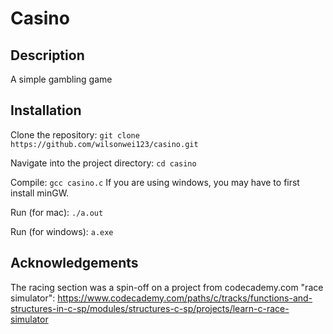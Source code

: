 # Casino

## Description
A simple gambling game

## Installation
Clone the repository:
    ```
    git clone https://github.com/wilsonwei123/casino.git
    ```

Navigate into the project directory:
    ```
    cd casino
    ```

Compile:
    ```
    gcc casino.c
    ```
If you are using windows, you may have to first install minGW.

Run (for mac):
    ```
    ./a.out
    ``` 

Run (for windows):
    ```
    a.exe
    ``` 
    
## Acknowledgements
The racing section was a spin-off on a project from codecademy.com "race simulator": https://www.codecademy.com/paths/c/tracks/functions-and-structures-in-c-sp/modules/structures-c-sp/projects/learn-c-race-simulator
